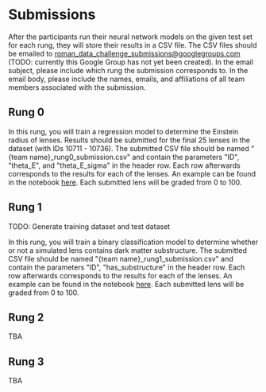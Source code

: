 # Submissions

After the participants run their neural network models on the given test set for each rung, they will store their results in a CSV file. The CSV files should be emailed to roman_data_challenge_submissions@googlegroups.com (TODO: currently this Google Group has not yet been created). In the email subject, please include which rung the submission corresponds to. In the email body, please include the names, emails, and affiliations of all team members associated with the submission.

## Rung 0

In this rung, you will train a regression model to determine the Einstein radius of lenses. Results should be submitted for the final 25 lenses in the dataset (with IDs 10711 - 10736). The submitted CSV file should be named "{team name}_rung0_submission.csv" and contain the parameters "ID", "theta_E", and "theta_E_sigma" in the header row. Each row afterwards corresponds to the results for each of the lenses. An example can be found in the notebook [here](https://github.com/ahuang314/Roman_Data_Challenge/blob/main/Notebooks/rung0_submissions.ipynb). Each submitted lens will be graded from 0 to 100.


## Rung 1

TODO: Generate training dataset and test dataset

In this rung, you will train a binary classification model to determine whether or not a simulated lens contains dark matter substructure. The submitted CSV file should be named "{team name}_rung1_submission.csv" and contain the parameters "ID", "has_substructure" in the header row. Each row afterwards corresponds to the results for each of the lenses. An example can be found in the notebook [here](https://github.com/ahuang314/Roman_Data_Challenge/blob/main/Notebooks/rung1_submissions.ipynb). Each submitted lens will be graded from 0 to 100.

## Rung 2

TBA

## Rung 3

TBA
